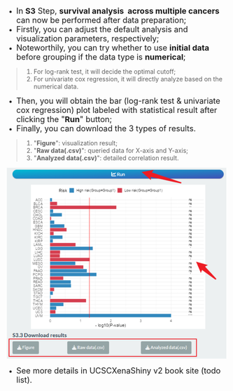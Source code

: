 - <font size="4">In **S3** Step, **survival analysis  across multiple cancers** can now be performed after data preparation;</font>
- <font size="4">Firstly, you can adjust the default analysis and visualization parameters, respectively;</font>
- <font size="4">Noteworthily, you can try whether to use **initial data** before grouping if the data type is **numerical**;</font>

> 1. For log-rank test, it will decide the optimal cutoff;
> 2. For univariate cox regression, it will directly analyze based on the numerical data. 

- <font size="4">Then, you will obtain the bar (log-rank test & univariate cox regression) plot labeled with statistical result after clicking the "**Run**" button;</font>
- <font size="4">Finally, you can download the 3 types of results.</font>

> 1. "**Figure**": visualization result;
> 2. "**Raw data(.csv)**": queried data for X-axis and Y-axis;
> 3. "**Analyzed data(.csv)**": detailed correlation result.

<p align="center">
<img src="https://raw.githubusercontent.com/lishensuo/images2/main/img01/image-20240114213653864.png" alt="image-20240114213653864" width="700"/>
</p>

- <font size="4"> See more details in UCSCXenaShiny v2 book site (todo list). </font> 